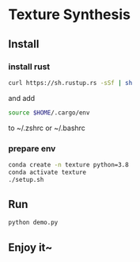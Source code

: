 # Texture Synthesis

## Install

### install rust

```bash
curl https://sh.rustup.rs -sSf | sh
```

and add

```bash
source $HOME/.cargo/env
```

to ~/.zshrc or ~/.bashrc

### prepare env

```bash
conda create -n texture python=3.8
conda activate texture
./setup.sh
```

## Run

```bash
python demo.py
```

## Enjoy it~

